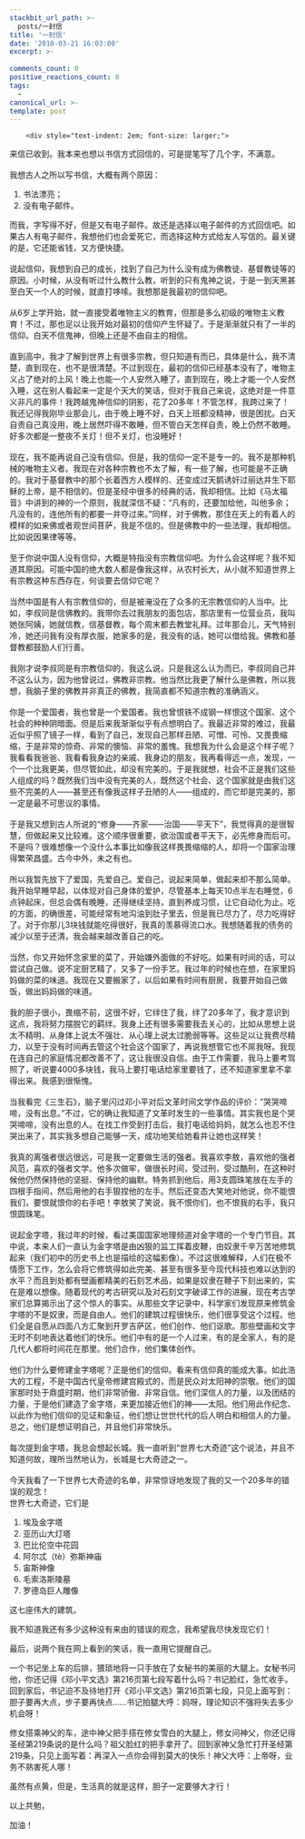 ```yaml
---
stackbit_url_path: >-
  posts/一封信
title: '一封信'
date: '2010-03-21 16:03:00'
excerpt: >-
  
comments_count: 0
positive_reactions_count: 0
tags: 
  - 
canonical_url: >-
template: post
---
```


        <div style="text-indent: 2em; font-size: larger;">
<div>来信已收到。我本来也想以书信方式回信的，可是提笔写了几个字，不满意。</div>
<div>&nbsp;</div>
<div>我想古人之所以写书信，大概有两个原因：</div>
<div>
<ol style="text-indent: 0;">
    <li>书法漂亮；</li>
    <li>没有电子邮件。</li>
</ol>
<div>而我，字写得不好，但是又有电子邮件。故还是选择以电子邮件的方式回信吧。如果古人有电子邮件，我想他们也会爱死它，而选择这种方式给友人写信的。最关键的是，它还能省钱，又方便快捷。</div>
</div>
<div>&nbsp;</div>
<div>说起信仰，我想到自己的成长，找到了自己为什么没有成为佛教徒、基督教徒等的原因。小时候，从没有听过什么教什么教，听到的只有鬼神之说，于是一到天黑甚至白天一个人的时候，就直打哆嗦。我想那是我最初的信仰吧。</div>
<div>&nbsp;</div>
<div>从6岁上学开始，就一直接受着唯物主义的教育，但那是多么初级的唯物主义教育！不过，那也足以让我开始对最初的信仰产生怀疑了。于是渐渐就只有了一半的信仰。白天不信鬼神，但晚上还是不由自主的相信。</div>
<div>&nbsp;</div>
<div>直到高中，我才了解到世界上有很多宗教，但只知道有而已，具体是什么，我不清楚，直到现在，也不是很清楚。不过到现在，最初的信仰已经基本没有了，唯物主义占了绝对的上风！晚上也能一个人安然入睡了，直到现在，晚上才能一个人安然入睡，这在别人看起来一定是个天大的笑话，但对于我自己来说，这绝对是一件意义非凡的事件！我跨越鬼神信仰的阴影，花了20多年！不管怎样，我跨过来了！我还记得我刚毕业那会儿，由于晚上睡不好，白天上班都没精神，很是困扰。白天自责自己真没用，晚上居然吓得不敢睡，但不管白天怎样自责，晚上仍然不敢睡。好多次都是一整夜不关灯！但不关灯，也没睡好！</div>
<div>&nbsp;</div>
<div>现在，我不能再说自己没有信仰。但是，我的信仰一定不是专一的。我不是那种机械的唯物主义者。我现在对各种宗教也不太了解，有一些了解，也可能是不正确的。我对于基督教中的那个长着西方人模样的、还变成过天鹅诱奸过丽达并生下耶稣的上帝，是不相信的。但是圣经中很多的经典的话，我却相信。比如《马太福音》中讲到的神的一个原则，我就深信不疑：“凡有的，还要加给他，叫他多余；凡没有的，连他所有的都要一并夺过来。”同样，对于佛教，那住在天上的有着人的模样的如来佛或者观世间菩萨，我是不信的。但是佛教中的一些法理，我却相信。比如说因果律等等。</div>
<div>&nbsp;</div>
<div>至于你说中国人没有信仰，大概是特指没有宗教信仰吧。为什么会这样呢？我不知道其原因。可能中国的绝大数人都是像我这样，从农村长大，从小就不知道世界上有宗教这种东西存在，何谈要去信仰它呢？</div>
<div>&nbsp;</div>
<div>当然中国是有人有宗教信仰的，但是被淹没在了众多的无宗教信仰的人当中。比如，李叔同是信佛教的。我带你去过我朋友的面包店，那店里有一位营业员，我叫她张阿姨，她就信教，信基督教，每个周末都去教堂礼拜。过年那会儿，天气特别冷，她还问我有没有厚衣服，她家多的是，我没有的话，她可以借给我。佛教和基督教都鼓励人们行善。</div>
<div>&nbsp;</div>
<div>我刚才说李叔同是有宗教信仰的，我这么说，只是我这么认为而已，李叔同自己并不这么认为，因为他曾说过，佛教非宗教。他当然比我更了解什么是佛教，所以我想，我脑子里的佛教并非真正的佛教，我简直都不知道宗教的准确涵义。</div>
<div>&nbsp;</div>
<div>你是一个爱国者，我也曾是一个爱国者。我也曾恨铁不成钢一样恨这个国家、这个社会的种种阴暗面。但是后来我渐渐似乎有点想明白了。我最近非常的难过，我最近似乎照了镜子一样，看到了自己，发现自己那样丑陋、可憎、可怜、又畏畏缩缩，于是非常的惊奇、非常的懊恼、非常的羞愧。我想我为什么会是这个样子呢？我看看我爸爸、我看看我身边的亲戚、我身边的朋友，我再看得远一点，发现，一个一个比我更美，但尽管如此，却没有完美的。于是我就想，社会不正是我们这些人组成的吗？既然我们当中没有完美的人，既然这个社会、这个国家就是由我们这些不完美的人——甚至还有像我这样子丑陋的人——组成的，而它却是完美的，那一定是最不可思议的事情。</div>
<div>&nbsp;</div>
<div>于是我又想到古人所说的“修身——齐家——治国——平天下”，我觉得真的是很智慧，但做起来又比较难。这个顺序很重要，欲治国或者平天下，必先修身而后可。不是吗？很难想像一个没什么本事比如像我这样畏畏缩缩的人，却将一个国家治理得繁荣昌盛。古今中外，未之有也。</div>
<div>&nbsp;</div>
<div>所以我暂先放下了爱国，先爱自己。爱自己，说起来简单，做起来却不那么简单。我开始早睡早起，以体现对自己身体的爱护，尽管基本上每天10点半左右睡觉，6点钟起床，但总会偶有晚睡，还得继续坚持，直到养成习惯，让它自动化为止。吃的方面，的确很差，可能经常有地沟油到肚子里去，但是我已尽力了，尽力吃得好了。对于你那儿3块钱就能吃得很好，我真的羡慕得流口水。我想随着我的债务的减少以至于还清，我会越来越改善自己的吃。</div>
<div>&nbsp;</div>
<div>当然，你又开始怀念家里的菜了，开始嫌外面做的不好吃。如果有时间的话，可以尝试自己做。说不定厨艺精了，又多了一份手艺。我过年的时候也在想，在家里妈妈做的菜的味道。我现在又要搬家了，以后如果有时间有厨房，我要开始自己做饭，做出妈妈做的味道。</div>
<div>&nbsp;</div>
<div>我的胆子很小，畏缩不前，这很不好，它绊住了我，绊了20多年了，我才意识到这点，我将努力摆脱它的羁绊。我身上还有很多需要我去关心的，比如从思想上说太不精明、从身体上说太不强壮、从心理上说太过脆弱等等。这些足以让我费尽精力，以至于没有时间再去管这个社会这个国家了，再说我想管它也不屌我呀。我现在连自己的家庭情况都改善不了，这让我很没自信。由于工作需要，我马上要考驾照了，听说要4000多块钱，我马上要打电话给家里要钱了，还不知道家里拿不拿得出来。我感到很惭愧。</div>
<div>&nbsp;</div>
<div>当我看完《三生石》，脑子里闪过邓小平对后文革时间文学作品的评价：“哭哭啼啼，没有出息。”不过，它的确让我知道了文革时发生的一些事情。其实我也是个哭哭啼啼，没有出息的人。在找工作受到打击后，我打电话给妈妈，就怎么也忍不住哭出来了，其实我多想自己能够一天，成功地笑给她看并让她也这样笑！</div>
<div>&nbsp;</div>
<div>我真的离强者很远很远，可是我一定要做生活的强者。我喜欢李敖，喜欢他的强者风范，喜欢的强者文学。他多次做牢，做很长时间，受过刑，受过酷刑，在这种时候他仍然保持他的坚挺、保持他的幽默。特务抓到他后，用3支圆珠笔放在左手的四根手指间，然后用他的右手狠捏他的左手。然后还变态大笑地对他说，你不能恨我们，要恨就恨你的右手吧！李敖笑了笑说，我不恨你们，也不恨我的右手，我只恨圆珠笔。</div>
<div>&nbsp;</div>
<div>说起金字塔，我过年的时候，看过美国国家地理频道对金字塔的一个专门节目。其中说，本来人们一直认为金字塔是由凶狠的监工挥着皮鞭，由奴隶千辛万苦地修筑起来（我们初中的历史书上也是描绘的这幅影像）。不过这很难解释，人们在极不情愿下工作，怎么会将它修筑得如此完美、甚至有很多至今现代科技也难以达到的水平？而且到处都有壁画都精美的石刻艺术品，如果是奴隶在鞭子下刻出来的，实在是难以想像。随着现代的考古研究以及对石刻文字破译工作的进展，现在考古学家们总算揭示出了这个惊人的事实。从那些文字记录中，科学家们发现原来修筑金字塔的不是奴隶，而是自由人。他们的建筑过程很快乐，他们很享受这个过程。他们全是自愿从四面八方汇聚到开罗吉萨区，他们创作、他们讴歌。那些壁画和文字无时不刻地表达着他们的快乐。他们中有的是一个人过来，有的是全家人，有的是几代人都将时间花在那里。他们合作，他们集体创作。</div>
<div>&nbsp;</div>
<div>他们为什么要修建金字塔呢？正是他们的信仰。看来有信仰真的能成大事。如此浩大的工程，不是中国古代皇帝修建宫殿式的，而是民众对太阳神的崇敬。他们的国家那时处于鼎盛时期，他们非常骄傲、非常自信。他们深信人的力量，以及团结的力量，于是他们建造了金字塔，来更加接近他们的神——太阳。他们用此作纪念、以此作为他们信仰的见证和象征，他们想让世世代代的后人明白和相信人的力量。总之，他们是想证明自己，并且他们非常快乐。</div>
<div>&nbsp;</div>
<div>每次提到金字塔，我总会想起长城。我一直听到“世界七大奇迹”这个说法，并且不知道何故，理所当然地认为，长城是七大奇迹之一。</div>
<div>&nbsp;</div>
<div>今天我看了一下世界七大奇迹的名单，非常惊讶地发现了我的又一个20多年的错误的观念！</div>
<div>世界七大奇迹，它们是</div>
<ol style="text-indent: 0;">
    <li>埃及金字塔</li>
    <li>亚历山大灯塔</li>
    <li>巴比伦空中花园</li>
    <li>阿尔忒（tè）弥斯神庙</li>
    <li>宙斯神像</li>
    <li>毛索洛斯陵墓</li>
    <li>罗德岛巨人雕像</li>
</ol>
<p>这七座伟大的建筑。</p>
<p>我不知道我还有多少这种没有来由的错误的观念，我希望我尽快发现它们！</p>
<p>最后，说两个我在网上看到的笑话，我一直用它提醒自己。</p>
<p>一个书记坐上车的后排，猥琐地将一只手放在了女秘书的美丽的大腿上。女秘书问他，你还记得《邓小平文选》第216页第七段写着什么吗？书记脸红，急忙收手。回到家后，书记迫不及待地打开《邓小平文选》第216页第七段，只见上面写到：胆子要再大点，步子要再快点……书记拍腿大呼：妈呀，理论知识不强将失去多少机会呀！</p>
<p>修女搭乘神父的车，途中神父把手搭在修女雪白的大腿上，修女问神父，你还记得圣经第219条说的是什么吗？祖父脸红的把手拿开了。回到家神父急忙打开圣经第219条，只见上面写着：再深入一点你会得到莫大的快乐！神父大呼：上帝呀，业务不熟害死人哪！</p>
<p>虽然有点黄，但是，生活真的就是这样，胆子一定要够大才行！</p>
<p>以上共勉，</p>
<p>加油！</p>
</div>
      